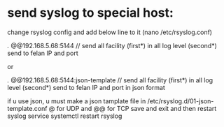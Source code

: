 # send syslog to special host:

  change rsyslog config and add below line to it (nano /etc/rsyslog.conf)
  
  *.* @@192.168.5.68:5144 // send all facility (first*) in all log level (second*) send to felan IP and port 
  
  or
  
  *.* @@192.168.5.68:5144:json-template // send all facility (first*) in all log level (second*) send to felan IP and port in json format
  
  if u use json, u must make a json tamplate file in /etc/rsyslog.d/01-json-template.conf
  @ for UDP and @@ for TCP 
  save and exit and then restart syslog service
  systemctl restart rsyslog
